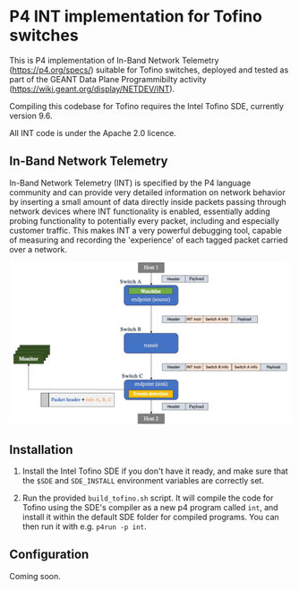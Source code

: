 P4 INT implementation for Tofino switches
=========================================

This is P4 implementation of In-Band Network Telemetry (https://p4.org/specs/) suitable for Tofino switches, deployed and tested as part of the GEANT Data Plane Programmibilty activity (https://wiki.geant.org/display/NETDEV/INT).

Compiling this codebase for Tofino requires the Intel Tofino SDE, currently version 9.6.

All INT code  is under the Apache 2.0 licence.


In-Band Network Telemetry
------

In-Band Network Telemetry (INT) is specified by the P4 language community and can provide very detailed information on network behavior by inserting a small amount of data directly inside packets passing through network devices where INT functionality is enabled, essentially adding probing functionality to potentially every packet, including  and especially customer traffic. 
This makes INT a very powerful debugging tool, capable of measuring and recording the 'experience' of each tagged packet carried over a network.

![INT workflow](docs/int-workflow.png)


Installation
------------

1. Install the Intel Tofino SDE if you don't have it ready, and make sure that the `$SDE` and `SDE_INSTALL` environment variables are correctly set.

2. Run the provided `build_tofino.sh` script. It will compile the code for Tofino using the SDE's compiler as a new p4 program called `int`, and install it within the default SDE folder for compiled programs. You can then run it with e.g. `p4run -p int`.


Configuration
-------------

Coming soon.
